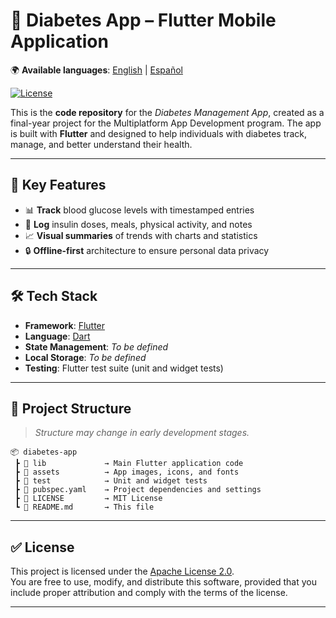 # 💉 Diabetes App – Flutter Mobile Application

🌍 **Available languages**: [English](README.md) | [Español](README.es.md)

[![License](https://img.shields.io/badge/License-Apache%202.0-blue.svg)](LICENSE)

This is the **code repository** for the *Diabetes Management App*, created as a final-year project for the Multiplatform App Development program. The app is built with **Flutter** and designed to help individuals with diabetes track, manage, and better understand their health.

---

## 🚀 Key Features

- 📊 **Track** blood glucose levels with timestamped entries  
- 📝 **Log** insulin doses, meals, physical activity, and notes  
- 📈 **Visual summaries** of trends with charts and statistics  
- 🔒 **Offline-first** architecture to ensure personal data privacy

---

## 🛠️ Tech Stack

- **Framework**: [Flutter](https://flutter.dev/)  
- **Language**: [Dart](https://dart.dev/)  
- **State Management**: _To be defined_
- **Local Storage**: _To be defined_
- **Testing**: Flutter test suite (unit and widget tests)

---

## 📂 Project Structure

> _Structure may change in early development stages._

```plaintext
📦 diabetes-app
 ┣ 📂 lib             → Main Flutter application code
 ┣ 📂 assets          → App images, icons, and fonts
 ┣ 📂 test            → Unit and widget tests
 ┣ 📜 pubspec.yaml    → Project dependencies and settings
 ┣ 📜 LICENSE         → MIT License
 ┗ 📜 README.md       → This file
```

---

## ✅ License

This project is licensed under the [Apache License 2.0](https://www.apache.org/licenses/LICENSE-2.0).  
You are free to use, modify, and distribute this software, provided that you include proper attribution and comply with the terms of the license.

---
